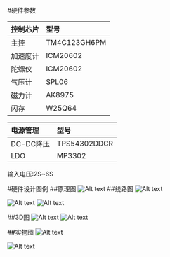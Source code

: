 #硬件参数

| 控制芯片        | 型号   |
| :--------   | :-----  |
| 主控      | TM4C123GH6PM   |
| 加速度计        | ICM20602   |
| 陀螺仪        |    ICM20602    |
| 气压计        |    SPL06    |
| 磁力计        |    AK8975    |
| 闪存        |    W25Q64    |

| 电源管理        | 型号   |
| :--------   | :-----  |
| DC-DC降压        |    TPS54302DDCR    |
| LDO     |    MP3302    |

输入电压:2S~6S

#硬件设计图例
##原理图
![Alt text](./pic/1701154935355.png)
##线路图
![Alt text](./pic/1701155084141.png)

![Alt text](./pic/1701155060954.png)
![Alt text](./pic/1701155068268.png)

##3D图
![Alt text](./pic/1701155122007.png)
![Alt text](./pic/1701155142413.png)


##实物图
![Alt text](./pic/B41C5C3309F3631BEB8B4DAC4FFA28CA.png)

![Alt text](./pic/C7E1EDB4F7635E49E33C7052951AFF6A.png)
